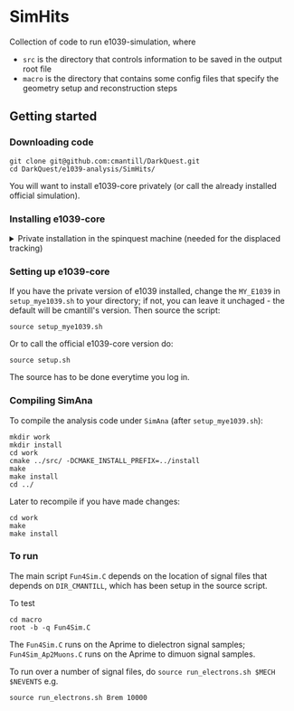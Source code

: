 # SimHits
Collection of code to run e1039-simulation, where 
- `src` is the directory that controls information to be saved in the output root file
- `macro` is the directory that contains some config files that specify the geometry setup and reconstruction steps

## Getting started

### Downloading code
```
git clone git@github.com:cmantill/DarkQuest.git
cd DarkQuest/e1039-analysis/SimHits/
```

You will want to install e1039-core privately (or call the already installed official simulation).

### Installing e1039-core 

<details><summary>Private installation in the spinquest machine (needed for the displaced tracking)</summary>
<p>
  
  ```bash
  # make directory in your home dir
  cd 
  mkdir mye1039
  
  # clone repo
  git clone git@github.com:cmantill/e1039-core.git
  
  # build and install
  cd /path/to/directory_where_you_download_e1039-core
  ./script/setup-install.sh auto
  source ../core-inst/this-e1039.sh
  ./build.sh
  ```
</p>
</details>

### Setting up e1039-core
If you have the private version of e1039 installed, change the `MY_E1039` in `setup_mye1039.sh` to your directory; if not, you can leave it unchaged - the default will be
cmantill's version. Then source the script:

```
source setup_mye1039.sh
```

Or to call the official e1039-core version do:
```
source setup.sh
```

The source has to be done everytime you log in.

### Compiling SimAna
To compile the analysis code under `SimAna` (after `setup_mye1039.sh`):
```
mkdir work
mkdir install
cd work
cmake ../src/ -DCMAKE_INSTALL_PREFIX=../install
make
make install
cd ../
```

Later to recompile if you have made changes:
```
cd work
make
make install
```

### To run

The main script `Fun4Sim.C` depends on the location of signal files that depends on `DIR_CMANTILL`, which has been setup in the source script.

To test
```
cd macro
root -b -q Fun4Sim.C 
```

The `Fun4Sim.C` runs on the Aprime to dielectron signal samples; `Fun4Sim_Ap2Muons.C` runs on the Aprime to dimuon signal samples.

To run over a number of signal files, do `source run_electrons.sh $MECH $NEVENTS` e.g.
```
source run_electrons.sh Brem 10000
```
